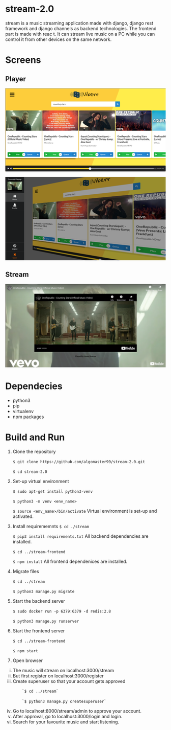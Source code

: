 # stream-2.0
stream is a music streaming application made with django, django rest framework and django channels as backend technologies. The frontend part is made with reac
t. It can stream live music on a PC while you can control it from other devices
on the same network.

# Screens

## Player

![main](/readme_assets/main.png)

![sidebar](/readme_assets/sidebar.png)

## Stream

![stream](/readme_assets/stream.png)

# Dependecies
* python3
* pip
* virtualenv
* npm packages

# Build and Run
1. Clone the repository

    `$ git clone https://github.com/algomaster99/stream-2.0.git`
    
    `$ cd stream-2.0`
2. Set-up virtual environment

    `$ sudo apt-get install python3-venv`
    
    `$ python3 -m venv <env_name>`
    
    `$ source <env_name>/bin/activate`
    Virtual environment is set-up and activated.
3. Install requirememnts
    `$ cd ./stream`
    
    `$ pip3 install requirements.txt`
    All backend dependencies are installed.
    
    `$ cd ../stream-frontend`
    
    `$ npm install`
    All frontend dependenices are installed.
4. Migrate files

    `$ cd ../stream`
    
    `$ python3 manage.py migrate`
5. Start the backend server

    `$ sudo docker run -p 6379:6379 -d redis:2.8`
    
    `$ python3 manage.py runserver`
6. Start the frontend server

    `$ cd ../stream-frontend`
    
    `$ npm start`
7. Open browser

<ol type="i">
    <li>  The music will stream on localhost:3000/stream </li>
    <li>  But first register on localhost:3000/register </li>
    <li>  Create superuser so that your account gets approved </li>
    
        `$ cd ../stream`
        
        `$ python3 manage.py createsuperuser`
   <li> Go to localhost:8000/stream/admin to approve your account.</li>
   <li> After approval, go to localhost:3000/login and login.</li>
   <li> Search for your favourite music and start listening.</li>
  </ol>
